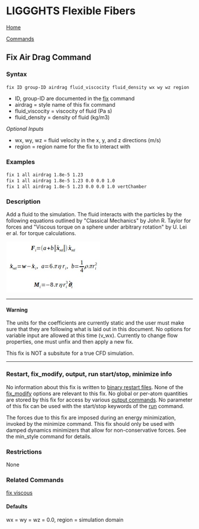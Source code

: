 # LIGGGHTS Flexible Fibers

[Home](Home)

[Commands](commands)

## Fix Air Drag Command

### Syntax

```text
fix ID group-ID airdrag fluid_viscocity fluid_density wx wy wz region
```

* ID, group-ID are documented in the [fix](fix) command
* airdrag = style name of this fix command
* fluid_viscocity = viscocity of fluid (Pa s)
* fluid_density = density of fluid (kg/m3)

*Optional* *Inputs*

* wx, wy, wz = fluid velocity in the x, y, and z directions (m/s)
* region = region name for the fix to interact with

### Examples

```text
fix 1 all airdrag 1.8e-5 1.23
fix 1 all airdrag 1.8e-5 1.23 0.0 0.0 1.0
fix 1 all airdrag 1.8e-5 1.23 0.0 0.0 1.0 vertChamber
```

### Description

Add a fluid to the simulation. The fluid interacts with the particles by the following equations outlined by "Classical Mechanics" by John R. Taylor for forces and "Viscous torque on a sphere under arbitrary rotation" by U. Lei er al. for torque calculations.

![air drag equation](equations/fix_airdrag.jpg "Equation")

---

#### Warning

The units for the coefficients are currently static and the user must make sure that they are following what is laid out in this document. No options for variable input are allowed at this time (v_wx). Currently to change flow properties, one must unfix and then apply a new fix.

This fix is NOT a subsitute for a true CFD simulation.

---

### Restart, fix_modify, output, run start/stop, minimize info

No information about this fix is written to [binary restart files](not_done_yet). None of the [fix_modify](not_done_yet) options are relevant to this fix. No global or per-atom quantities are stored by this fix for access by various [output commands](not_done_yet). No parameter of this fix can be used with the start/stop keywords of the [run](not_done_yet) command.

The forces due to this fix are imposed during an energy minimization, invoked by the minimize command. This fix should only be used with damped dynamics minimizers that allow for non-conservative forces. See the min_style command for details.

### Restrictions

None

### Related Commands

[fix viscous](not_done_yet)

#### Defaults

wx = wy = wz = 0.0,
region = simulation domain